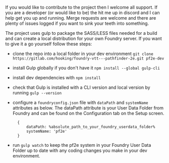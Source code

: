If you would like to contribute to the project then I welcome all support. If you are a developer (or would like to be) the hit me up in discord and I can help get you up and running. Merge requests are welcome and there are plenty of issues logged if you want to sink your teeth into something. 

The project uses gulp to package the SASS/LESS files needed for a build and can create a local distribution for your own Foundry server. If you want to give it a go yourself follow these steps:
* clone the repo into a local folder in your dev environment `git clone https://gitlab.com/hooking/foundry-vtt---pathfinder-2e.git pf2e-dev`
* install Gulp globally if you don't have it `npm install --global gulp-cli`
* install dev dependencies with `npm install`
* check that Gulp is installed with a CLI version and local version by running `gulp --version` 
* configure a `foundryconfig.json` file with `dataPath` and `systemName` attributes as below. The dataPath attribute is your User Data Folder from Foundry and can be found on the Configuration tab on the Setup screen.

        {
            dataPath: %absolute_path_to_your_foundry_userdata_folder%
            systemName: 'pf2e'
        }

* run `gulp watch` to keep the pf2e system in your Foundry User Data Folder up to date with any coding changes you make in your dev environment.
